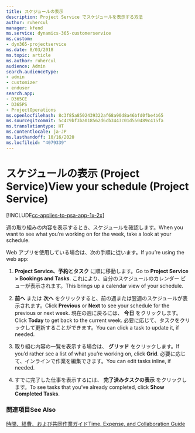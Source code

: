 ```yaml
---
title: スケジュールの表示
description: Project Service でスケジュールを表示する方法
author: ruhercul
manager: kfend
ms.service: dynamics-365-customerservice
ms.custom:
- dyn365-projectservice
ms.date: 8/03/2018
ms.topic: article
ms.author: ruhercul
audience: Admin
search.audienceType:
- admin
- customizer
- enduser
search.app:
- D365CE
- D365PS
- ProjectOperations
ms.openlocfilehash: 8c3f85a8502439322af68a90d8a46bfd0fbe4b65
ms.sourcegitcommit: 5c4c9bf3ba018562d6cb3443c01d550489c415fa
ms.translationtype: HT
ms.contentlocale: ja-JP
ms.lasthandoff: 10/16/2020
ms.locfileid: "4079339"
---
```

# <a name="view-your-schedule-project-service"></a><span data-ttu-id="39ebb-103">スケジュールの表示 (Project Service)</span><span class="sxs-lookup"><span data-stu-id="39ebb-103">View your schedule (Project Service)</span></span>

[!INCLUDE[cc-applies-to-psa-app-1x-2x](../includes/cc-applies-to-psa-app-1x-2x.md)]

<span data-ttu-id="39ebb-104">週の取り組みの内容を表示するとき、スケジュールを確認します。</span><span class="sxs-lookup"><span data-stu-id="39ebb-104">When you want to see what you’re working on for the week, take a look at your schedule.</span></span>  
  
 <span data-ttu-id="39ebb-105">Web アプリを使用している場合は、次の手順に従います。</span><span class="sxs-lookup"><span data-stu-id="39ebb-105">If you’re using the web app:</span></span>  
  
1.  <span data-ttu-id="39ebb-106">**Project Service、予約とタスク** に順に移動します。</span><span class="sxs-lookup"><span data-stu-id="39ebb-106">Go to **Project Service > Bookings and Tasks**.</span></span> <span data-ttu-id="39ebb-107">これにより、自分のスケジュールのカレンダー ビューが表示されます。</span><span class="sxs-lookup"><span data-stu-id="39ebb-107">This brings up a calendar view of your schedule.</span></span>  
  
2.  <span data-ttu-id="39ebb-108">**前へ** または **次へ** をクリックすると、前の週または翌週のスケジュールが表示されます。</span><span class="sxs-lookup"><span data-stu-id="39ebb-108">Click **Previous** or **Next** to see your schedule for the previous or next week.</span></span> <span data-ttu-id="39ebb-109">現在の週に戻るには、 **今日** をクリックします。</span><span class="sxs-lookup"><span data-stu-id="39ebb-109">Click **Today** to get back to the current week.</span></span> <span data-ttu-id="39ebb-110">必要に応じて、タスクをクリックして更新することができます。</span><span class="sxs-lookup"><span data-stu-id="39ebb-110">You can click a task to update it, if needed.</span></span>  
  
3.  <span data-ttu-id="39ebb-111">取り組む内容の一覧を表示する場合は、 **グリッド** をクリックします。</span><span class="sxs-lookup"><span data-stu-id="39ebb-111">If you’d rather see a list of what you’re working on, click **Grid**.</span></span> <span data-ttu-id="39ebb-112">必要に応じて、インラインで作業を編集できます。</span><span class="sxs-lookup"><span data-stu-id="39ebb-112">You can edit tasks inline, if needed.</span></span>  
  
4.  <span data-ttu-id="39ebb-113">すでに完了した仕事を表示するには、 **完了済みタスクの表示** をクリックします。</span><span class="sxs-lookup"><span data-stu-id="39ebb-113">To see tasks that you’ve already completed, click **Show Completed Tasks**.</span></span>  
  
### <a name="see-also"></a><span data-ttu-id="39ebb-114">関連項目</span><span class="sxs-lookup"><span data-stu-id="39ebb-114">See Also</span></span>  
 [<span data-ttu-id="39ebb-115">時間、経費、および共同作業ガイド</span><span class="sxs-lookup"><span data-stu-id="39ebb-115">Time, Expense, and Collaboration Guide</span></span>](../psa/time-expense-collaboration-guide.md)
